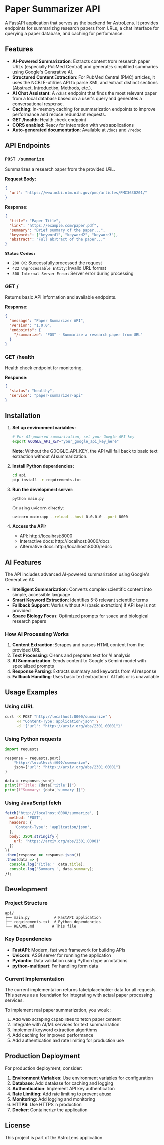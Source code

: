 # Paper Summarizer API

A FastAPI application that serves as the backend for AstroLens. It provides endpoints for summarizing research papers from URLs, a chat interface for querying a paper database, and caching for performance.

## Features

- **AI-Powered Summarization**: Extracts content from research paper URLs (especially PubMed Central) and generates simplified summaries using Google's Generative AI.
- **Structured Content Extraction**: For PubMed Central (PMC) articles, it uses the NCBI E-utilities API to parse XML and extract distinct sections (Abstract, Introduction, Methods, etc.).
- **AI Chat Assistant**: A `/chat` endpoint that finds the most relevant paper from a local database based on a user's query and generates a conversational response.
- **Caching**: In-memory caching for summarization endpoints to improve performance and reduce redundant requests.
- **GET /health**: Health check endpoint
- **CORS enabled**: Ready for integration with web applications
- **Auto-generated documentation**: Available at `/docs` and `/redoc`

## API Endpoints

### `POST /summarize`

Summarizes a research paper from the provided URL.

**Request Body:**
```json
{
  "url": "https://www.ncbi.nlm.nih.gov/pmc/articles/PMC3630201/"
}
```

**Response:**
```json
{
  "title": "Paper Title",
  "link": "https://example.com/paper.pdf",
  "summary": "Brief summary of the paper...",
  "keywords": ["keyword1", "keyword2", "keyword3"],
  "abstract": "Full abstract of the paper..."
}
```

**Status Codes:**
- `200 OK`: Successfully processed the request
- `422 Unprocessable Entity`: Invalid URL format
- `500 Internal Server Error`: Server error during processing

### GET /

Returns basic API information and available endpoints.

**Response:**
```json
{
  "message": "Paper Summarizer API",
  "version": "1.0.0",
  "endpoints": {
    "/summarize": "POST - Summarize a research paper from URL"
  }
}
```

### GET /health

Health check endpoint for monitoring.

**Response:**
```json
{
  "status": "healthy",
  "service": "paper-summarizer-api"
}
```

## Installation

1. **Set up environment variables:**
   ```bash
   # For AI-powered summarization, set your Google API key
   export GOOGLE_API_KEY="your_google_api_key_here"
   ```
   
   **Note**: Without the GOOGLE_API_KEY, the API will fall back to basic text extraction without AI summarization.

2. **Install Python dependencies:**
   ```bash
   cd api
   pip install -r requirements.txt
   ```

3. **Run the development server:**
   ```bash
   python main.py
   ```
   
   Or using uvicorn directly:
   ```bash
   uvicorn main:app --reload --host 0.0.0.0 --port 8000
   ```

4. **Access the API:**
   - API: http://localhost:8000
   - Interactive docs: http://localhost:8000/docs
   - Alternative docs: http://localhost:8000/redoc

## AI Features

The API includes advanced AI-powered summarization using Google's Generative AI:

- **Intelligent Summarization**: Converts complex scientific content into simple, accessible language
- **Smart Keyword Extraction**: Identifies 5-8 relevant scientific terms
- **Fallback Support**: Works without AI (basic extraction) if API key is not provided
- **Space Biology Focus**: Optimized prompts for space and biological research papers

### How AI Processing Works

1. **Content Extraction**: Scrapes and parses HTML content from the provided URL
2. **Text Processing**: Cleans and prepares text for AI analysis
3. **AI Summarization**: Sends content to Google's Gemini model with specialized prompts
4. **Response Parsing**: Extracts summary and keywords from AI response
5. **Fallback Handling**: Uses basic text extraction if AI fails or is unavailable

## Usage Examples

### Using cURL

```bash
curl -X POST "http://localhost:8000/summarize" \
     -H "Content-Type: application/json" \
     -d '{"url": "https://arxiv.org/abs/2301.00001"}'
```

### Using Python requests

```python
import requests

response = requests.post(
    "http://localhost:8000/summarize",
    json={"url": "https://arxiv.org/abs/2301.00001"}
)

data = response.json()
print(f"Title: {data['title']}")
print(f"Summary: {data['summary']}")
```

### Using JavaScript fetch

```javascript
fetch('http://localhost:8000/summarize', {
  method: 'POST',
  headers: {
    'Content-Type': 'application/json',
  },
  body: JSON.stringify({
    url: 'https://arxiv.org/abs/2301.00001'
  })
})
.then(response => response.json())
.then(data => {
  console.log('Title:', data.title);
  console.log('Summary:', data.summary);
});
```

## Development

### Project Structure

```
api/
├── main.py           # FastAPI application
├── requirements.txt  # Python dependencies
└── README.md        # This file
```

### Key Dependencies

- **FastAPI**: Modern, fast web framework for building APIs
- **Uvicorn**: ASGI server for running the application
- **Pydantic**: Data validation using Python type annotations
- **python-multipart**: For handling form data

### Current Implementation

The current implementation returns fake/placeholder data for all requests. This serves as a foundation for integrating with actual paper processing services.

To implement real paper summarization, you would:

1. Add web scraping capabilities to fetch paper content
2. Integrate with AI/ML services for text summarization
3. Implement keyword extraction algorithms
4. Add caching for improved performance
5. Add authentication and rate limiting for production use

## Production Deployment

For production deployment, consider:

1. **Environment Variables**: Use environment variables for configuration
2. **Database**: Add database for caching and logging
3. **Authentication**: Implement API key authentication
4. **Rate Limiting**: Add rate limiting to prevent abuse
5. **Monitoring**: Add logging and monitoring
6. **HTTPS**: Use HTTPS in production
7. **Docker**: Containerize the application

## License

This project is part of the AstroLens application.
